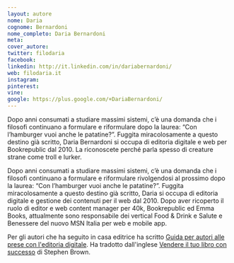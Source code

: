 ```yaml
---
layout: autore
nome: Daria
cognome: Bernardoni
nome_completo: Daria Bernardoni
meta:
cover_autore:
twitter: filodaria
facebook:
linkedin: http://it.linkedin.com/in/dariabernardoni/
web: filodaria.it
instagram:
pinterest:
vine:
google: https://plus.google.com/+DariaBernardoni/
---
```

Dopo anni consumati a studiare massimi sistemi, c’è una domanda che i filosofi continuano a formulare e riformulare dopo la laurea: “Con l’hamburger vuoi anche le patatine?”. Fuggita miracolosamente a questo destino già scritto, Daria Bernardoni si occupa di editoria digitale e web per Bookrepublic dal 2010. La riconoscete perché parla spesso di creature strane come troll e lurker.

Dopo anni consumati a studiare massimi sistemi, c’è una domanda che i filosofi continuano a formulare e riformulare rivolgendosi al prossimo dopo la laurea: “Con l’hamburger vuoi anche le patatine?”. Fuggita miracolosamente a questo destino già scritto, Daria si occupa di editoria digitale e gestione dei contenuti per il web dal 2010.
Dopo aver ricoperto il ruolo di editor e web content manager per 40k, Bookrepublic ed Emma Books, attualmente sono responsabile dei vertical Food & Drink e Salute e Benessere del nuovo MSN Italia per web e mobile app.

Per gli autori che ha seguito in casa editrice ha scritto [Guida per autori alle prese con l'editoria digitale](http://40k.it/books/collection/unofficial/20140505_guida_per_autori.html).
Ha tradotto dall'inglese [Vendere il tuo libro con successo](http://40k.it/books/collection/essays/20110112_vendere_il_tuo_libro_con_successo.html) di Stephen Brown.
